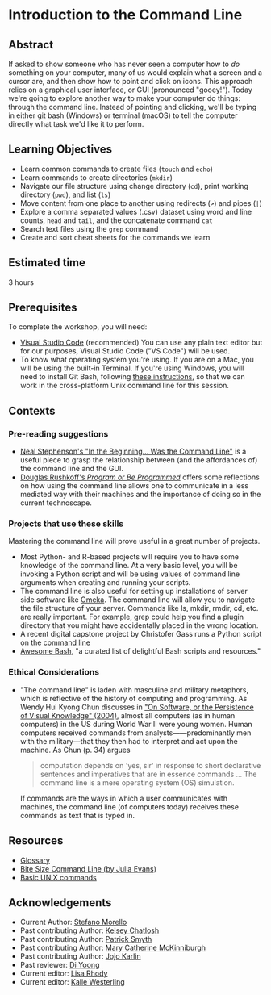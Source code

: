 # Introduction to the Command Line

## Abstract

If asked to show someone who has never seen a computer how to *do* something on your computer, many of us would explain what a screen and a cursor are, and then show how to point and click on icons. This approach relies on a graphical user interface, or GUI (pronounced "gooey!"). Today we're going to explore another way to make your computer do things: through the command line. Instead of pointing and clicking, we'll be typing in either git bash (Windows) or terminal (macOS) to tell the computer directly what task we'd like it to perform.

## Learning Objectives

- Learn common commands to create files (`touch` and `echo`)
- Learn commands to create directories (`mkdir`)
- Navigate our file structure using change directory (`cd`), print working directory (`pwd`), and list (`ls`)
- Move content from one place to another using redirects (`>`) and pipes (`|`)
- Explore a comma separated values (.csv) dataset using word and line counts, `head` and `tail`, and the concatenate command `cat`
- Search text files using the `grep` command
- Create and sort cheat sheets for the commands we learn

## Estimated time

3 hours

## Prerequisites

To complete the workshop, you will need:

- [Visual Studio Code](https://github.com/DHRI-Curriculum/install/blob/v2.0/guides/visual-studio-code.md) (recommended) You can use any plain text editor but for our purposes, Visual Studio Code ("VS Code") will be used.
- To know what operating system you're using. If you are on a Mac, you will be using the built-in Terminal. If you're using Windows, you will need to install Git Bash, following [these instructions](https://github.com/DHRI-Curriculum/install/blob/v2.0/guides/git.md), so that we can work in the cross-platform Unix command line for this session.

## Contexts

### Pre-reading suggestions

- [Neal Stephenson's "In the Beginning... Was the Command Line"](http://cristal.inria.fr/~weis/info/commandline.html) is a useful piece to grasp the relationship between (and the affordances of) the command line and the GUI.
- [Douglas Rushkoff's *Program or Be Programmed*](https://rushkoff.com/books/program-or-be-programmed/) offers some reflections on how using the command line allows one to communicate in a less mediated way with their machines and the importance of doing so in the current technoscape.

### Projects that use these skills

Mastering the command line will prove useful in a great number of projects.

- Most Python- and R-based projects will require you to have some knowledge of the command line. At a very basic level, you will be invoking a Python script and will be using values of command line arguments when creating and running your scripts.
- The command line is also useful for setting up installations of server side software like [Omeka](www.omeka.org). The command line will allow you to navigate the file structure of your server. Commands like ls, mkdir, rmdir, cd, etc. are really important. For example, grep could help you find a plugin directory that you might have accidentally placed in the wrong location.
- A recent digital capstone project by Christofer Gass runs a Python script on the [command line](https://academicworks.cuny.edu/gc_etds/3786/)
- [Awesome Bash](https://github.com/awesome-lists/awesome-bash), "a curated list of delightful Bash scripts and resources."

### Ethical Considerations

- "The command line" is laden with masculine and military metaphors, which is reflective of the history of computing and programming. As Wendy Hui Kyong Chun discusses in ["On Software, or the Persistence of Visual Knowledge" (2004)](https://doi.org/10.1162/1526381043320741), almost all computers (as in human computers) in the US during World War II were young women. Human computers received commands from analysts——predominantly men with the military—that they then had to interpret and act upon the machine. As Chun (p. 34) argues

    > computation depends on 'yes, sir' in response to short declarative sentences and imperatives that are in essence commands ... The command line is a mere operating system (OS) simulation.

  If commands are the ways in which a user communicates with machines, the command line (of computers today) receives these commands as text that is typed in.

## Resources

- [Glossary](https://github.com/DHRI-Curriculum/glossary/blob/master/sections/command-line.md)
- [Bite Size Command Line (by Julia Evans)](https://jvns.ca/blog/2018/08/05/new-zine--bite-size-command-line/)
- [Basic UNIX commands](http://mally.stanford.edu/~sr/computing/basic-unix.html)

## Acknowledgements

- Current Author: [Stefano Morello](https://github.com/smorello87)
- Past contributing Author: [Kelsey Chatlosh](https://github.com/kchatlosh)
- Past contributing Author: [Patrick Smyth](https://github.com/smythp)
- Past contributing Author: [Mary Catherine McKinniburgh](https://github.com/mckinniburgh)
- Past contributing Author: [Jojo Karlin](https://github.com/jojokarlin/)
- Past reviewer: [Di Yoong](https://github.com/dyoong)
- Current editor: [Lisa Rhody](https://github.com/lmrhody)
- Current editor: [Kalle Westerling](https://github.com/kallewesterling)
